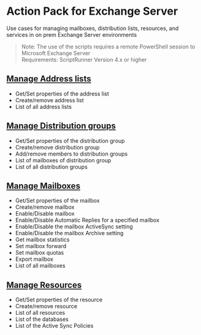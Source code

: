 # Action Pack for Exchange Server
Use cases for managing mailboxes, distribution lists, resources, and services in on prem Exchange Server environments
>Note: The use of the scripts requires a remote PowerShell session to Microsoft Exchange Server<br>
Requirements: 
ScriptRunner Version 4.x or higher

## [Manage Address lists](./AddressLists)
+ Get/Set properties of the address list
+ Create/remove address list
+ List of all address lists

## [Manage Distribution groups](./DistributionGroups)
+ Get/Set properties of the distribution group
+ Create/remove distribution group
+ Add/remove members to distribution groups
+ List of mailboxes of distribution group
+ List of all distribution groups
	
## [Manage Mailboxes](./MailBoxes)
+ Get/Set properties of the mailbox
+ Create/remove mailbox
+ Enable/Disable mailbox
+ Enable/Disable Automatic Replies for a specified mailbox
+ Enable/Disable the mailbox ActiveSync setting
+ Enable/Disable the mailbox Archive setting
+ Get mailbox statistics
+ Set mailbox forward
+ Set mailbox quotas
+ Export mailbox
+ List of all mailboxes

## [Manage Resources](./Resources)
+ Get/Set properties of the resource
+ Create/remove resource
+ List of all resources
+ List of the databases
+ List of the Active Sync Policies